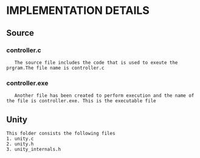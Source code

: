 # IMPLEMENTATION DETAILS
## Source

### controller.c
       The source file includes the code that is used to exeute the prgram.The file name is controller.c
### controller.exe
       Another file has been created to perform execution and the name of the file is controller.exe. This is the executable file

## Unity
    This folder consists the following files
    1. unity.c
    2. unity.h
    3. unity_internals.h